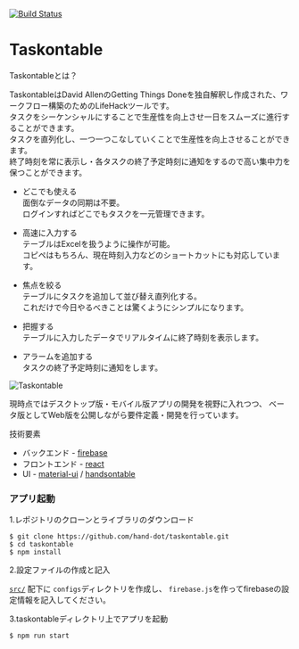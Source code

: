 [![Build Status](https://travis-ci.org/hand-dot/taskontable.svg?branch=master)](https://travis-ci.org/hand-dot/taskontable)  
# Taskontable

Taskontableとは？

TaskontableはDavid AllenのGetting Things Doneを独自解釈し作成された、ワークフロー構築のためのLifeHackツールです。  
タスクをシーケンシャルにすることで生産性を向上させ一日をスムーズに進行することができます。  
タスクを直列化し、一つ一つこなしていくことで生産性を向上させることができます。  
終了時刻を常に表示し・各タスクの終了予定時刻に通知をするので高い集中力を保つことができます。  

* どこでも使える  
面倒なデータの同期は不要。  
ログインすればどこでもタスクを一元管理できます。


* 高速に入力する  
テーブルはExcelを扱うように操作が可能。  
コピペはもちろん、現在時刻入力などのショートカットにも対応しています。


* 焦点を絞る  
テーブルにタスクを追加して並び替え直列化する。  
これだけで今日やるべきことは驚くようにシンプルになります。


* 把握する  
テーブルに入力したデータでリアルタイムに終了時刻を表示します。


* アラームを追加する  
タスクの終了予定時刻に通知をします。

![Taskontable](https://user-images.githubusercontent.com/24843808/34078056-1ade29a6-e356-11e7-95c6-baec49181f12.png)


現時点ではデスクトップ版・モバイル版アプリの開発を視野に入れつつ、
ベータ版としてWeb版を公開しながら要件定義・開発を行っています。


技術要素
 * バックエンド - [firebase](https://firebase.google.com/)
 * フロントエンド - [react](https://reactjs.org/)
 * UI - [material-ui](https://material-ui-next.com/) / [handsontable](https://handsontable.com/)

### アプリ起動

1.レポジトリのクローンとライブラリのダウンロード
```
$ git clone https://github.com/hand-dot/taskontable.git
$ cd taskontable
$ npm install
```

2.設定ファイルの作成と記入

[`src/`](https://github.com/hand-dot/taskontable/tree/master/src) 配下に `configs`ディレクトリを作成し、
`firebase.js`を作ってfirebaseの設定情報を記入してください。

3.taskontableディレクトリ上でアプリを起動
```
$ npm run start
```
